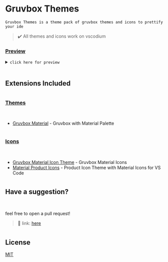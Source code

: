 # Gruvbox Themes

```
Gruvbox Themes is a theme pack of gruvbox themes and icons to prettify your ide
```

> ✔️ All themes and icons work on vscodium


### <u>Preview</u>
<details>
    <summary>
        <code>click here for preview</code>
    </summary>
    <img title="a title" alt="Alt text" src="preview.png">
</details>
<br>

## Extensions Included
#
### <u>Themes</u>
<br>

* [Gruvbox Material](https://marketplace.visualstudio.com/items?itemName=sainnhe.gruvbox-material) - Gruvbox with Material Palette
#
### <u>Icons</u>
<br>

* [Gruvbox Material Icon Theme](https://marketplace.visualstudio.com/items?itemName=JonathanHarty.gruvbox-material-icon-theme) - Gruvbox Material Icons
* [Material Product Icons](https://marketplace.visualstudio.com/items?itemName=PKief.material-product-icons) - Product Icon Theme with Material Icons for VS Code

#
## Have a suggestion?
<br>

feel free to open a pull request!
> 🔗 link: [<u>here</u>](https://github.com/ext8/gruvbox-themes/pulls)
#
## License

[<u>MIT</u>](https://github.com/ext8/gruvbox-themes/blob/HEAD/LICENSE)